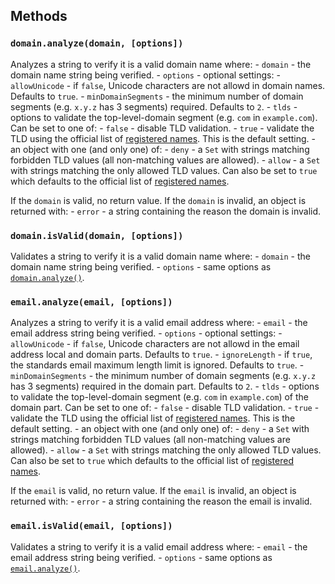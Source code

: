 Methods
-------

### `domain.analyze(domain, [options])`

Analyzes a string to verify it is a valid domain name where: - `domain` - the domain name string being verified. - `options` - optional settings: - `allowUnicode` - if `false`, Unicode characters are not allowd in domain names. Defaults to `true`. - `minDomainSegments` - the minimum number of domain segments (e.g. `x.y.z` has 3 segments) required. Defaults to `2`. - `tlds` - options to validate the top-level-domain segment (e.g. `com` in `example.com`). Can be set to one of: - `false` - disable TLD validation. - `true` - validate the TLD using the official list of [registered names](http://data.iana.org/TLD/tlds-alpha-by-domain.txt). This is the default setting. - an object with one (and only one) of: - `deny` - a `Set` with strings matching forbidden TLD values (all non-matching values are allowed). - `allow` - a `Set` with strings matching the only allowed TLD values. Can also be set to `true` which defaults to the official list of [registered names](http://data.iana.org/TLD/tlds-alpha-by-domain.txt).

If the `domain` is valid, no return value. If the `domain` is invalid, an object is returned with: - `error` - a string containing the reason the domain is invalid.

### `domain.isValid(domain, [options])`

Validates a string to verify it is a valid domain name where: - `domain` - the domain name string being verified. - `options` - same options as [`domain.analyze()`](#domainanalyzedomain-options).

### `email.analyze(email, [options])`

Analyzes a string to verify it is a valid email address where: - `email` - the email address string being verified. - `options` - optional settings: - `allowUnicode` - if `false`, Unicode characters are not allowd in the email address local and domain parts. Defaults to `true`. - `ignoreLength` - if `true`, the standards email maximum length limit is ignored. Defaults to `true`. - `minDomainSegments` - the minimum number of domain segments (e.g. `x.y.z` has 3 segments) required in the domain part. Defaults to `2`. - `tlds` - options to validate the top-level-domain segment (e.g. `com` in `example.com`) of the domain part. Can be set to one of: - `false` - disable TLD validation. - `true` - validate the TLD using the official list of [registered names](http://data.iana.org/TLD/tlds-alpha-by-domain.txt). This is the default setting. - an object with one (and only one) of: - `deny` - a `Set` with strings matching forbidden TLD values (all non-matching values are allowed). - `allow` - a `Set` with strings matching the only allowed TLD values. Can also be set to `true` which defaults to the official list of [registered names](http://data.iana.org/TLD/tlds-alpha-by-domain.txt).

If the `email` is valid, no return value. If the `email` is invalid, an object is returned with: - `error` - a string containing the reason the email is invalid.

### `email.isValid(email, [options])`

Validates a string to verify it is a valid email address where: - `email` - the email address string being verified. - `options` - same options as [`email.analyze()`](#emailanalyzeemail-options).

